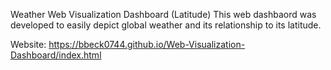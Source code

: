 Weather Web Visualization Dashboard (Latitude)
This web dashbaord was developed to easily depict global weather and its relationship to its latitude. 

Website:
https://bbeck0744.github.io/Web-Visualization-Dashboard/index.html
